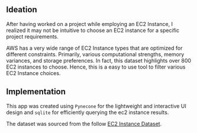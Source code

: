 ## Ideation

After having worked on a project while employing an EC2 Instance, I realized it may not be intuitive to choose an EC2 instance for a specific project requirements. 

AWS has a very wide range of EC2 Instance types that are optimized for different constraints. Primarily, various computational strengths, memory variances, and storage preferences. In fact, this dataset highlights over 800 EC2 instances to choose. Hence, this is a easy to use tool to filter various EC2 Instance choices. 

## Implementation

This app was created using `Pynecone` for the lightweight and interactive UI design and `sqlite` for efficiently querying the ec2 instance results.

The dataset was sourced from the follow [EC2 Instance Dataset](https://instances.vantage.sh/).


